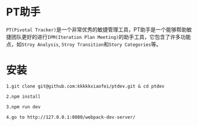 # PT助手

`PT(Pivotal Tracker)`是一个非常优秀的敏捷管理工具，PT助手是一个能够帮助敏捷团队更好的进行`IPM(Iteration Plan Meeting)`的助手工具，它包含了许多功能点，如`Stroy Analysis`, `Stroy Transition`和`Story Categories`等。

# 安装

```
1.git clone git@github.com:kkkkkxiaofei/ptdev.git & cd ptdev
```

```
2.npm install
```

```
3.npm run dev
```

```
4.go to http://127.0.0.1:8080/webpack-dev-server/
```